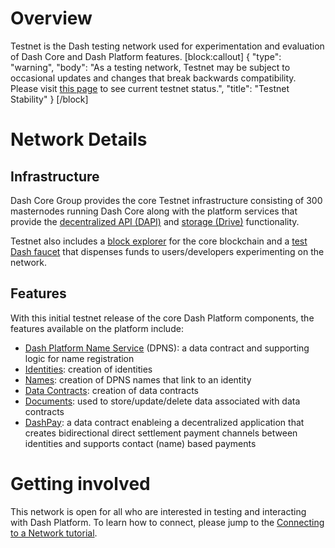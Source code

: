 # Overview

Testnet is the Dash testing network used for experimentation and evaluation of Dash Core and Dash Platform features.
[block:callout]
{
  "type": "warning",
  "body": "As a testing network, Testnet may be subject to occasional updates and changes that break backwards compatibility. Please visit [this page](https://dash-testnet.freshstatus.io/) to see current testnet status.",
  "title": "Testnet Stability"
}
[/block]

# Network Details

## Infrastructure
Dash Core Group provides the core Testnet infrastructure consisting of 300 masternodes running Dash Core along with the platform services that provide the [decentralized API (DAPI)](explanation-dapi) and [storage (Drive)](explanation-drive) functionality.

Testnet also includes a [block explorer](https://testnet-insight.dashevo.org/insight/) for the core blockchain and a [test Dash faucet](https://testnet-faucet.dash.org/) that dispenses funds to users/developers experimenting on the network.

## Features

With this initial testnet release of the core Dash Platform components, the features available on the platform include:
- [Dash Platform Name Service](explanation-dpns) (DPNS): a data contract and supporting logic for name registration
- [Identities](explanation-identity): creation of identities
- [Names](explanation-dpns): creation of DPNS names that link to an identity
- [Data Contracts](doc:explanation-platform-protocol-data-contract): creation of data contracts
- [Documents](doc:explanation-platform-protocol-document): used to store/update/delete data associated with data contracts
- [DashPay](explanation-dashpay): a data contract enableing a decentralized application that creates bidirectional direct settlement payment channels between identities and supports contact (name) based payments

# Getting involved

This network is open for all who are interested in testing and interacting with Dash Platform. To learn how to connect, please jump to the [Connecting to a Network tutorial](tutorial-connecting-to-testnet).